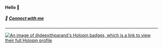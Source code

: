 #### Hello 👋
##### 💬 <a href="https://deexithparand.github.io/" target="_blank">Connect with me</a>

----

<!--
#### ***[Hacktoberfest '23 🌟](https://hacktoberfest.com/)***
-->

[![An image of @deexithparand's Holopin badges, which is a link to view their full Holopin profile](https://holopin.me/deexithparand2k2)](https://holopin.io/@deexithparand2k2)

<!--
**deexithparand/deexithparand** is a ✨ _special_ ✨ repository because its `README.md` (this file) appears on your GitHub profile.

Here are some ideas to get you started:

- 🔭 I’m currently working on ...
- 🌱 I’m currently learning ...
- 👯 I’m looking to collaborate on ...
- 🤔 I’m looking for help with ...
- 💬 Ask me about ...
- 📫 How to reach me: ...
- 😄 Pronouns: ...
- ⚡ Fun fact: ...
-->
